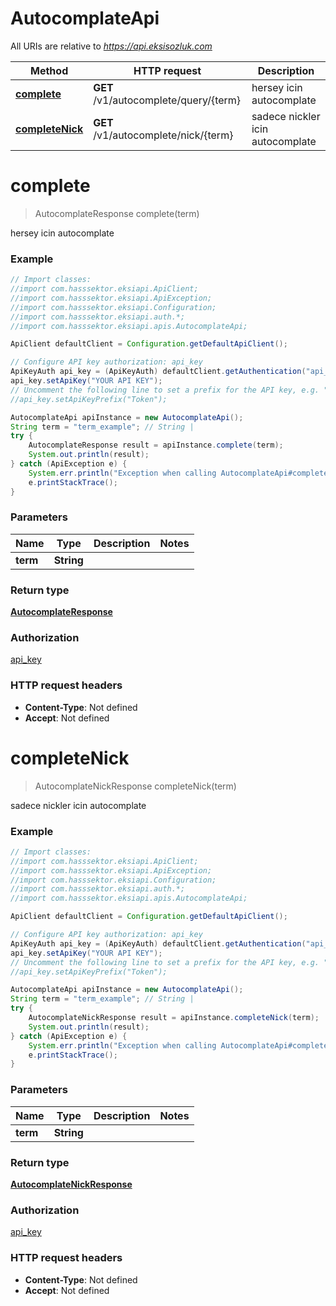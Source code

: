 # AutocomplateApi

All URIs are relative to *https://api.eksisozluk.com*

Method | HTTP request | Description
------------- | ------------- | -------------
[**complete**](AutocomplateApi.md#complete) | **GET** /v1/autocomplete/query/{term} | hersey icin autocomplate
[**completeNick**](AutocomplateApi.md#completeNick) | **GET** /v1/autocomplete/nick/{term} | sadece nickler icin autocomplate


<a name="complete"></a>
# **complete**
> AutocomplateResponse complete(term)

hersey icin autocomplate

### Example
```java
// Import classes:
//import com.hasssektor.eksiapi.ApiClient;
//import com.hasssektor.eksiapi.ApiException;
//import com.hasssektor.eksiapi.Configuration;
//import com.hasssektor.eksiapi.auth.*;
//import com.hasssektor.eksiapi.apis.AutocomplateApi;

ApiClient defaultClient = Configuration.getDefaultApiClient();

// Configure API key authorization: api_key
ApiKeyAuth api_key = (ApiKeyAuth) defaultClient.getAuthentication("api_key");
api_key.setApiKey("YOUR API KEY");
// Uncomment the following line to set a prefix for the API key, e.g. "Token" (defaults to null)
//api_key.setApiKeyPrefix("Token");

AutocomplateApi apiInstance = new AutocomplateApi();
String term = "term_example"; // String | 
try {
    AutocomplateResponse result = apiInstance.complete(term);
    System.out.println(result);
} catch (ApiException e) {
    System.err.println("Exception when calling AutocomplateApi#complete");
    e.printStackTrace();
}
```

### Parameters

Name | Type | Description  | Notes
------------- | ------------- | ------------- | -------------
 **term** | **String**|  |

### Return type

[**AutocomplateResponse**](AutocomplateResponse.md)

### Authorization

[api_key](../README.md#api_key)

### HTTP request headers

 - **Content-Type**: Not defined
 - **Accept**: Not defined

<a name="completeNick"></a>
# **completeNick**
> AutocomplateNickResponse completeNick(term)

sadece nickler icin autocomplate

### Example
```java
// Import classes:
//import com.hasssektor.eksiapi.ApiClient;
//import com.hasssektor.eksiapi.ApiException;
//import com.hasssektor.eksiapi.Configuration;
//import com.hasssektor.eksiapi.auth.*;
//import com.hasssektor.eksiapi.apis.AutocomplateApi;

ApiClient defaultClient = Configuration.getDefaultApiClient();

// Configure API key authorization: api_key
ApiKeyAuth api_key = (ApiKeyAuth) defaultClient.getAuthentication("api_key");
api_key.setApiKey("YOUR API KEY");
// Uncomment the following line to set a prefix for the API key, e.g. "Token" (defaults to null)
//api_key.setApiKeyPrefix("Token");

AutocomplateApi apiInstance = new AutocomplateApi();
String term = "term_example"; // String | 
try {
    AutocomplateNickResponse result = apiInstance.completeNick(term);
    System.out.println(result);
} catch (ApiException e) {
    System.err.println("Exception when calling AutocomplateApi#completeNick");
    e.printStackTrace();
}
```

### Parameters

Name | Type | Description  | Notes
------------- | ------------- | ------------- | -------------
 **term** | **String**|  |

### Return type

[**AutocomplateNickResponse**](AutocomplateNickResponse.md)

### Authorization

[api_key](../README.md#api_key)

### HTTP request headers

 - **Content-Type**: Not defined
 - **Accept**: Not defined

